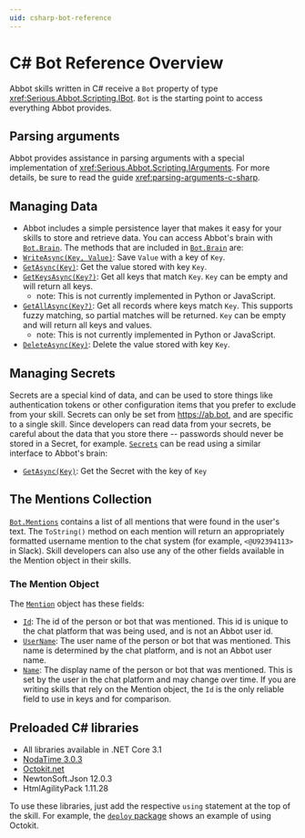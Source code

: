 ```yaml
---
uid: csharp-bot-reference
---
```


# C# Bot Reference Overview

Abbot skills written in C# receive a `Bot` property of type <xref:Serious.Abbot.Scripting.IBot>. `Bot` is the starting point to access everything Abbot provides.

## Parsing arguments

Abbot provides assistance in parsing arguments with a special implementation of <xref:Serious.Abbot.Scripting.IArguments>. For more details, be sure to read the guide <xref:parsing-arguments-c-sharp>.

## Managing Data

* Abbot includes a simple persistence layer that makes it easy for your skills to store and retrieve data. You can access Abbot's brain with [`Bot.Brain`](xref:Serious.Abbot.Scripting.IBot.Brain). The methods that are included in [`Bot.Brain`](xref:Serious.Abbot.Scripting.IBrain) are:
* [`WriteAsync(Key, Value)`](xref:Serious.Abbot.Scripting.IBrain.WriteAsync(System.String,System.Object)): Save `Value` with a key of `Key`.
* [`GetAsync(Key)`](xref:Serious.Abbot.Scripting.IBrain.GetAsync(System.String)): Get the value stored with key `Key`.
* [`GetKeysAsync(Key?)`](xref:Serious.Abbot.Scripting.IBrain.GetKeysAsync(System.String)): Get all keys that match `Key`. `Key` can be empty and will return all keys.
  * note: This is not currently implemented in Python or JavaScript.
* [`GetAllAsync(Key?)`](xref:Serious.Abbot.Scripting.IBrain.GetAllAsync(System.String)): Get all records where keys match `Key`. This supports fuzzy matching, so partial matches will be returned. `Key` can be empty and will return all keys and values.
  * note: This is not currently implemented in Python or JavaScript.
* [`DeleteAsync(Key)`](xref:Serious.Abbot.Scripting.IBrain.DeleteAsync(System.String)): Delete the value stored with key `Key`.

## Managing Secrets

Secrets are a special kind of data, and can be used to store things like authentication tokens or other configuration items that you prefer to exclude from your skill. Secrets can only be set from https://ab.bot, and are specific to a single skill. Since developers can read data from your secrets, be careful about the data that you store there -- passwords should never be stored in a Secret, for example. [`Secrets`](xref:Serious.Abbot.Scripting.ISecrets) can be read using a similar interface to Abbot's brain:

* [`GetAsync(Key)`](Serious.Abbot.Scripting.ISecrets.GetAsync(System.String)): Get the Secret with the key of `Key`

## The Mentions Collection

[`Bot.Mentions`](xref:Serious.Abbot.Scripting.IBot.Mentions) contains a list of all mentions that were found in the user's text. The `ToString()` method on each mention will return an appropriately formatted username mention to the chat system (for example, `<@U92394113>` in Slack). Skill developers can also use any of the other fields available in the Mention object in their skills.

### The Mention Object

The [`Mention`](xref:Serious.Abbot.Scripting.IChatUser) object has these fields:

* [`Id`](xref:Serious.Abbot.Scripting.IPlatformUser.Id): The id of the person or bot that was mentioned. This id is unique to the chat platform that was being used, and is not an Abbot user id.
* [`UserName`](xref:Serious.Abbot.Scripting.IPlatformUser.UserName): The user name of the person or bot that was mentioned. This name is determined by the chat platform, and is not an Abbot user name.
* [`Name`](xref:Serious.Abbot.Scripting.IPlatformUser.Name): The display name of the person or bot that was mentioned. This is set by the user in the chat platform and may change over time.
If you are writing skills that rely on the Mention object, the `Id` is the only reliable field to use in keys and for comparison.

## Preloaded C# libraries

* All libraries available in .NET Core 3.1
* [NodaTime 3.0.3](https://nodatime.org/)
* [Octokit.net](https://github.com/octokit/octokit.net)
* NewtonSoft.Json 12.0.3
* HtmlAgilityPack 1.11.28

To use these libraries, just add the respective `using` statement at the top of the skill. For example, the [`deploy` package](https://ab.bot/packages/aseriousbiz/deploy) shows an example of using Octokit.
